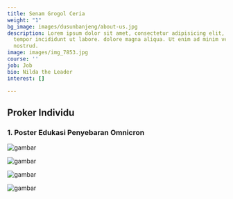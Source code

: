 ```yaml
---
title: Senam Grogol Ceria
weight: "1"
bg_image: images/dusunbanjeng/about-us.jpg
description: Lorem ipsum dolor sit amet, consectetur adipisicing elit, sed do eiusmod
  tempor incididunt ut labore. dolore magna aliqua. Ut enim ad minim veniam, quis
  nostrud.
image: images/img_7853.jpg
course: ''
job: Job
bio: Nilda the Leader
interest: []

---
```

## Proker Individu

### 1. Poster Edukasi Penyebaran Omnicron

![gambar](/images/kkn19/baksos-1.webp)

![gambar](/images/kkn19/baksos-2.webp)

![gambar](/images/kkn19/baksos-3.webp)

![gambar](/images/kkn19/baksos-4.webp)